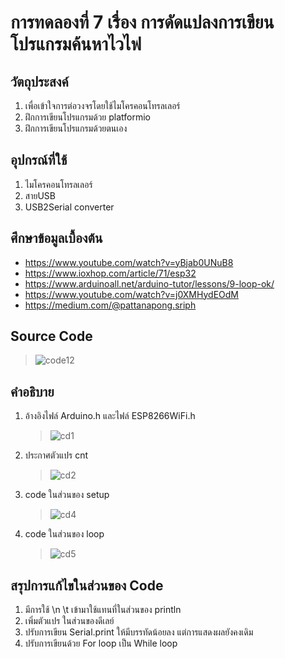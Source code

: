 # การทดลองที่ 7 เรื่อง การดัดแปลงการเขียนโปรแกรมค้นหาไวไฟ

## วัตถุประสงค์
1. เพื่อเข้าใจการต่อวงจรโดยใช้ไมโครคอนโทรลเลอร์
2. ฝึกการเขียนโปรแกรมด้วย platformio
3. ฝึกการเขียนโปรแกรมด้วยตนเอง

## อุปกรณ์ที่ใช้
1. ไมโครคอนโทรลเลอร์
2. สายUSB
3. USB2Serial converter

## ศึกษาข้อมูลเบื้องต้น
* https://www.youtube.com/watch?v=yBjab0UNuB8
* https://www.ioxhop.com/article/71/esp32
* https://www.arduinoall.net/arduino-tutor/lessons/9-loop-ok/
* https://www.youtube.com/watch?v=j0XMHydEOdM
* https://medium.com/@pattanapong.sriph
## Source Code
   > ![code12](https://user-images.githubusercontent.com/80879116/113142629-4f956b80-9255-11eb-8c09-b49059cda92c.png)

## คำอธิบาย
1. อ้างอิงไฟล์ Arduino.h และไฟล์ ESP8266WiFi.h
   > ![cd1](https://user-images.githubusercontent.com/80879116/113143368-435dde00-9256-11eb-9354-618b64340c94.png)
      
2. ประกาศตัวแปร cnt
   > ![cd2](https://user-images.githubusercontent.com/80879116/113143868-d8f96d80-9256-11eb-848d-6d7383478475.png)

3. code ในส่วนของ setup
   > ![cd4](https://user-images.githubusercontent.com/80879116/113147735-49a28900-925b-11eb-8922-b0e1c2b5c97e.png)

4. code ในส่วนของ loop
   > ![cd5](https://user-images.githubusercontent.com/80879116/113147956-853d5300-925b-11eb-9626-37afaa4e9db0.png)

## สรุปการแก้ไขในส่วนของ Code
  1. มีการใช้ \n \t เข้ามาใช้แทนที่ในส่วนของ println
  2. เพิ่มตัวแปร ในส่วนของดีเลย์
  3. ปรับการเขียน Serial.print ให้มีบรรทัดน้อยลง แต่การแสดงผลยังคงเดิม
  4. ปรับการเขียนด้วย For loop เป็น While loop

